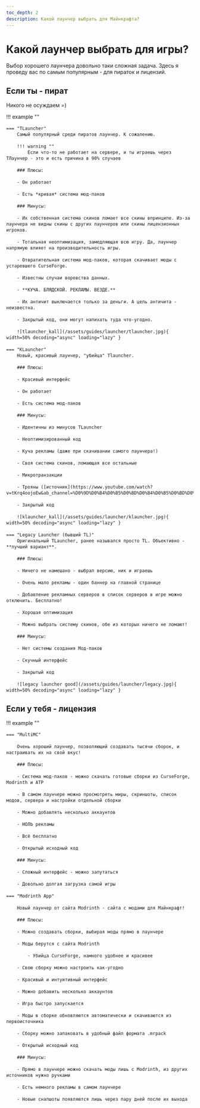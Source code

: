 ```yaml
---
toc_depth: 2
description: Какой лаунчер выбрать для Майнкрафта?
---
```


# Какой лаунчер выбрать для игры?

Выбор хорошего лаунчера довольно таки сложная задача. Здесь я проведу вас по самым популярным - для пираток и лицензий.

## Если ты - пират

Никого не осуждаем =)

!!! example ""

    === "TLauncher"
        Самый популярный среди пиратов лаунчер. К сожалению.

        !!! warning ""
            Если что-то не работает на сервере, и ты играешь через ТЛаунчер - это и есть причина в 90% случаев

        ### Плюсы:

        - Он работает

        - Есть *кривая* система мод-паков

        ### Минусы:

        - Их собственная система скинов ломает все скины впринципе. Из-за лаунчера не видны скины с других лаунчеров или скины лицензионных игроков.

        - Тотальная неоптимизация, замедляющая всю игру. Да, лаунчер напрямую влияет на производительность игры.

        - Отвратительная система мод-паков, которая скачивает моды с устаревшего CurseForge.

        - Известны случаи воровства данных.

        - **КУЧА. БЛЯДСКОЙ. РЕКЛАМЫ. ВЕЗДЕ.**

        - Их античит выключается только за деньги. А цель античита - неизвестна.

        - Закрытый код, они могут напихать туда что-угодно.

        ![tlauncher_kall](/assets/guides/launcher/tlauncher.jpg){ width=50% decoding="async" loading="lazy" }

    === "KLauncher"
        Новый, красивый лаунчер, "убийца" Tlauncher. 

        ### Плюсы:

        - Красивый интерфейс

        - Он работает

        - Есть система мод-паков

        ### Минусы:

        - Идентичны из минусов TLauncher

        - Неоптимизированный код

        - Куча рекламы (даже при скачивании самого лаунчера!)

        - Своя система скинов, ломающая все остальные

        - Микротранзакции

        - Трояны ([источник](https://www.youtube.com/watch?v=tKrq4oojoEw&ab_channel=%D0%9D%D0%B4%D0%B5%D0%BD%D0%B4%D0%B5%D0%BD%D0%B0))

        - Закрытый код

        ![klauncher_kall](/assets/guides/launcher/klauncher.jpg){ width=50% decoding="async" loading="lazy" }

    === "Legacy Launcher (бывший TL)"
        Оригинальный TLauncher, ранее назывался просто TL. Объективно - **лучший вариант**.

        ### Плюсы:

        - Ничего не намешано - выбрал версию, ник и играешь

        - Очень мало рекламы - один баннер на главной странице

        - Добавление рекламных серверов в список серверов в игре можно отключить. Бесплатно!

        - Хорошая оптимизация

        - Можно выбрать систему скинов, обе из которых ничего не ломают!

        ### Минусы:

        - Нет системы создания Мод-паков

        - Скучный интерфейс

        - Закрытый код

        ![legacy launcher good](/assets/guides/launcher/legacy.jpg){ width=50% decoding="async" loading="lazy" }

## Если у тебя - лицензия

!!! example ""

    === "MultiMC"
        
        Очень хороший лаунчер, позволяющий создавать тысячи сборок, и настраивать их на свой вкус!

        ### Плюсы:

        - Система мод-паков - можно скачать готовые сборки из CurseForge, Modrinth и ATP

        - В самом лаунчере можно просмотреть миры, скриншоты, список модов, сервера и настройки отдельной сборки

        - Можно добавлять несколько аккаунтов

        - НОЛЬ рекламы

        - Всё бесплатно

        - Открытый исходный код

        ### Минусы:

        - Сложный интерфейс - можно запутаться

        - Довольно долгая загрузка самой игры

    === "Modrinth App"

        Новый лаунчер от сайта Modrinth - сайта с модами для Майнкрафт!

        ### Плюсы:

        - Можно создавать сборки, выбирая моды прямо в лаунчере

        - Моды берутся с сайта Modrinth

            - Убийца CurseForge, намного удобнее и красивее

        - Свою сборку можно настроить как-угодно

        - Красивый и интуитивный интерфейс

        - Можно добавить несколько аккаунтов

        - Игра быстро запускается

        - Моды в сборке обновляются автоматически и скачиваются из первоисточника

        - Сборку можно запаковать в удобный файл формата .mrpack

        - Открытый исходный код

        ### Минусы:

        - Прямо в лаунчере можно скачать моды лишь с Modrinth, из других источников нужно ручками

        - Есть немного рекламы в самом лаунчере

        - Новые снапшоты появляются лишь через пару дней после их выхода